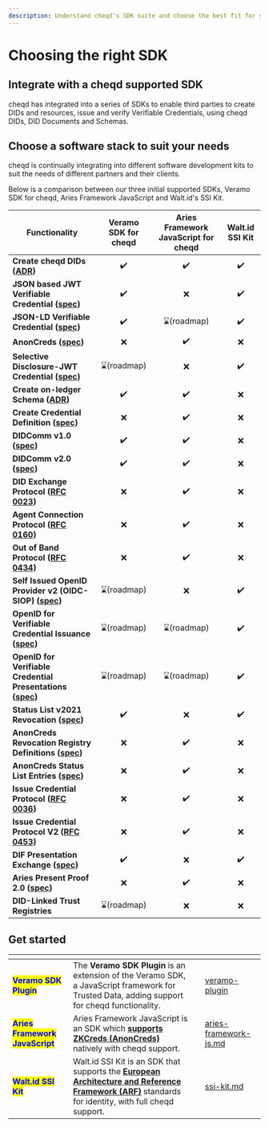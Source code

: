 ```yaml
---
description: Understand cheqd's SDK suite and choose the best fit for your project.
---
```


# Choosing the right SDK

## Integrate with a cheqd supported SDK

cheqd has integrated into a series of SDKs to enable third parties to create DIDs and resources, issue and verify Verifiable Credentials, using cheqd DIDs, DID Documents and Schemas.

## Choose a software stack to suit your needs

cheqd is continually integrating into different software development kits to suit the needs of different partners and their clients.

Below is a comparison between our three initial supported SDKs, Veramo SDK for cheqd, Aries Framework JavaScript and Walt.id's SSI Kit.

| Functionality                                                                                                                                            | Veramo SDK for cheqd | Aries Framework JavaScript for cheqd | Walt.id SSI Kit |
| -------------------------------------------------------------------------------------------------------------------------------------------------------- | :------------------: | :----------------------------------: | :-------------: |
| **Create cheqd DIDs (**[**ADR**](../architecture/adr-list/adr-001-cheqd-did-method.md)**)**                                                              |          ✔️          |                  ✔️                  |        ✔️       |
| **JSON based JWT Verifiable Credential (**[**spec**](https://www.w3.org/TR/vc-data-model/)**)**                                                          |          ✔️          |                   ❌                  |        ✔️       |
| **JSON-LD Verifiable Credential (**[**spec**](https://www.w3.org/TR/vc-data-model/)**)**                                                                 |          ✔️          |              ⌛(roadmap)              |        ✔️       |
| **AnonCreds (**[**spec**](https://hyperledger.github.io/anoncreds-spec/)**)**                                                                            |           ❌          |                  ✔️                  |        ❌        |
| **Selective Disclosure-JWT Credential (**[**spec**](https://datatracker.ietf.org/doc/draft-ietf-oauth-selective-disclosure-jwt/)**)**                    |      ⌛(roadmap)      |                   ❌                  |        ✔️       |
| **Create on-ledger Schema (**[**ADR**](../architecture/adr-list/adr-002-did-linked-resources.md)**)**                                                    |          ✔️          |                  ✔️                  |        ❌        |
| **Create Credential Definition (**[**spec**](../advanced-features-and-alternatives/anoncreds/)**)**                                                      |           ❌          |                  ✔️                  |        ❌        |
| **DIDComm v1.0 (**[**spec**](https://didcomm.org/basicmessage/1.0/)**)**                                                                                 |          ✔️          |                  ✔️                  |        ❌        |
| **DIDComm v2.0 (**[**spec**](https://identity.foundation/didcomm-messaging/spec/)**)**                                                                   |          ✔️          |                  ✔️                  |        ❌        |
| **DID Exchange Protocol (**[**RFC 0023**](https://github.com/hyperledger/aries-rfcs/tree/main/features/0023-did-exchange)**)**                           |           ❌          |                  ✔️                  |        ❌        |
| **Agent Connection Protocol (**[**RFC 0160**](https://github.com/hyperledger/aries-rfcs/blob/main/features/0160-connection-protocol/README.md)**)**      |           ❌          |                  ✔️                  |        ❌        |
| **Out of Band Protocol (**[**RFC 0434**](https://github.com/hyperledger/aries-rfcs/blob/main/features/0434-outofband/README.md)**)**                     |           ❌          |                  ✔️                  |        ❌        |
| **Self Issued OpenID Provider v2 (OIDC-SIOP) (**[**spec**](https://openid.net/specs/openid-connect-self-issued-v2-1\_0.html)**)**                        |      ⌛(roadmap)      |                   ❌                  |        ✔️       |
| **OpenID for Verifiable Credential Issuance (**[**spec**](https://openid.net/specs/openid-4-verifiable-credential-issuance-1\_0.html)**)**               |      ⌛(roadmap)      |              ⌛(roadmap)              |        ✔️       |
| **OpenID for Verifiable Credential Presentations (**[**spec**](https://openid.net/specs/openid-4-verifiable-presentations-1\_0.html)**)**                |      ⌛(roadmap)      |              ⌛(roadmap)              |        ✔️       |
| **Status List v2021 Revocation (**[**spec**](https://www.w3.org/TR/vc-status-list/)**)**                                                                 |          ✔️          |                   ❌                  |        ✔️       |
| **AnonCreds Revocation Registry Definitions (**[**spec**](https://docs.cheqd.io/identity/guides/anoncreds/revocation-registry-definition)**)**           |           ❌          |                  ✔️                  |        ❌        |
| **AnonCreds Status List Entries (**[**spec**](https://docs.cheqd.io/identity/guides/anoncreds/revocation-status-list)**)**                               |           ❌          |                  ✔️                  |        ❌        |
| **Issue Credential Protocol (**[**RFC 0036**](https://github.com/hyperledger/aries-rfcs/blob/master/features/0036-issue-credential/README.md)**)**       |           ❌          |                  ✔️                  |        ❌        |
| **Issue Credential Protocol V2 (**[**RFC 0453**](https://github.com/hyperledger/aries-rfcs/blob/master/features/0453-issue-credential-v2/README.md)**)** |           ❌          |                  ✔️                  |        ❌        |
| **DIF Presentation Exchange (**[**spec**](https://identity.foundation/presentation-exchange/)**)**                                                       |          ✔️          |                   ❌                  |        ✔️       |
| **Aries Present Proof 2.0 (**[**spec**](https://github.com/hyperledger/aries-rfcs/blob/main/features/0454-present-proof-v2/README.md)**)**               |           ❌          |                  ✔️                  |        ❌        |
| **DID-Linked Trust Registries**                                                                                                                          |      ⌛(roadmap)      |                   ❌                  |        ❌        |



## Get started

<table data-view="cards" data-full-width="false"><thead><tr><th></th><th></th><th></th><th data-hidden data-card-target data-type="content-ref"></th></tr></thead><tbody><tr><td><mark style="color:blue;"><strong>Veramo SDK Plugin</strong></mark></td><td>The <strong>Veramo SDK Plugin</strong> is an extension of the Veramo SDK, a JavaScript framework for Trusted Data, adding support for cheqd functionality.</td><td></td><td><a href="veramo-plugin/">veramo-plugin</a></td></tr><tr><td><mark style="color:blue;"><strong>Aries Framework JavaScript</strong></mark></td><td>Aries Framework JavaScript is an SDK which <a href="https://hyperledger.github.io/anoncreds-spec/"><strong>supports ZKCreds (AnonCreds)</strong></a> natively with cheqd support. </td><td></td><td><a href="aries-framework-js.md">aries-framework-js.md</a></td></tr><tr><td><mark style="color:blue;"><strong>Walt.id SSI Kit</strong></mark></td><td>Walt.id SSI Kit is an SDK that supports the <a href="https://digital-strategy.ec.europa.eu/en/library/european-digital-identity-architecture-and-reference-framework-outline"><strong>European Architecture and Reference Framework (ARF)</strong></a> standards for identity, with full cheqd support. </td><td></td><td><a href="ssi-kit.md">ssi-kit.md</a></td></tr></tbody></table>

